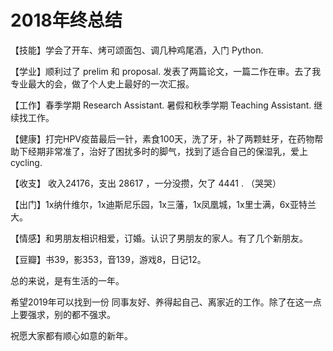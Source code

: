 # 2018年终总结


【技能】学会了开车、烤可颂面包、调几种鸡尾酒，入门 Python.

【学业】顺利过了 prelim 和 proposal. 发表了两篇论文，一篇二作在审。去了我专业最大的会，做了个人史上最好的一次汇报。

【工作】春季学期 Research Assistant. 暑假和秋季学期 Teaching Assistant. 继续找工作。

【健康】打完HPV疫苗最后一针，素食100天，洗了牙，补了两颗蛀牙，在药物帮助下经期非常准了，治好了困扰多时的脚气，找到了适合自己的保湿乳，爱上 cycling.

【收支】 收入24176，支出 28617 ，一分没攒，欠了 4441 . （哭哭）

【出门】1x纳什维尔，1x迪斯尼乐园，1x三藩，1x凤凰城，1x里士满，6x亚特兰大。

【情感】和男朋友相识相爱，订婚。认识了男朋友的家人。有了几个新朋友。

【豆瓣】书39，影353，音139，游戏8，日记12。

总的来说，是有生活的一年。

希望2019年可以找到一份 同事友好、养得起自己、离家近的工作。除了在这一点上要强求，别的都不强求。

祝愿大家都有顺心如意的新年。

